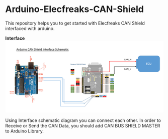 # Arduino-Elecfreaks-CAN-Shield
This repository helps you to get started with Elecfreaks CAN Shield interfaced with arduino.

**Interface**
![Schematic](https://github.com/AasaiAlangaram/Arduino-Elecfreaks-CAN-Shield/blob/master/Interface.PNG)

Using Interface schematic diagram you can connect each other. In order to Receive or Send the CAN Data, you should add CAN BUS SHIELD MASTER to Arduino Library. 
